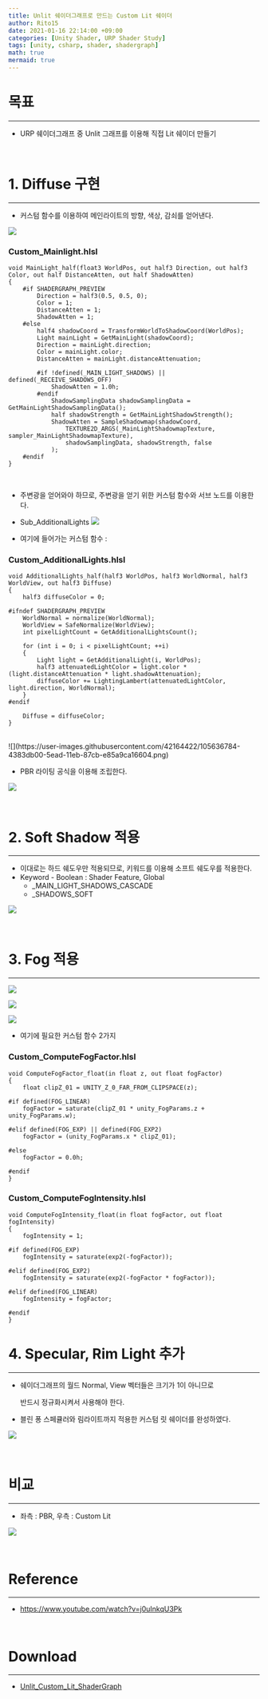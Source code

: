 ```yaml
---
title: Unlit 쉐이더그래프로 만드는 Custom Lit 쉐이더
author: Rito15
date: 2021-01-16 22:14:00 +09:00
categories: [Unity Shader, URP Shader Study]
tags: [unity, csharp, shader, shadergraph]
math: true
mermaid: true
---
```


# 목표
---
- URP 쉐이더그래프 중 Unlit 그래프를 이용해 직접 Lit 쉐이더 만들기

<br>

# 1. Diffuse 구현
---
- 커스텀 함수를 이용하여 메인라이트의 방향, 색상, 감쇠를 얻어낸다.

![](https://user-images.githubusercontent.com/42164422/105636772-2ea74780-5ead-11eb-9533-e4094fba622c.png)

### Custom_Mainlight.hlsl

```hlsl
void MainLight_half(float3 WorldPos, out half3 Direction, out half3 Color, out half DistanceAtten, out half ShadowAtten)
{
    #if SHADERGRAPH_PREVIEW
        Direction = half3(0.5, 0.5, 0);
        Color = 1;
        DistanceAtten = 1;
        ShadowAtten = 1;
    #else
        half4 shadowCoord = TransformWorldToShadowCoord(WorldPos);
        Light mainLight = GetMainLight(shadowCoord);
        Direction = mainLight.direction;
        Color = mainLight.color;
        DistanceAtten = mainLight.distanceAttenuation;

        #if !defined(_MAIN_LIGHT_SHADOWS) || defined(_RECEIVE_SHADOWS_OFF)
            ShadowAtten = 1.0h;
        #endif
            ShadowSamplingData shadowSamplingData = GetMainLightShadowSamplingData();
            half shadowStrength = GetMainLightShadowStrength();
            ShadowAtten = SampleShadowmap(shadowCoord,
                TEXTURE2D_ARGS(_MainLightShadowmapTexture, sampler_MainLightShadowmapTexture),
                shadowSamplingData, shadowStrength, false
            );
    #endif
}
```

<br>

- 주변광을 얻어와야 하므로, 주변광을 얻기 위한 커스텀 함수와 서브 노드를 이용한다.

- Sub_AdditionalLights
![](https://user-images.githubusercontent.com/42164422/105636788-467ecb80-5ead-11eb-839e-edfdcb41ba3d.png)

- 여기에 들어가는 커스텀 함수 :

### Custom_AdditionalLights.hlsl

```hlsl
void AdditionalLights_half(half3 WorldPos, half3 WorldNormal, half3 WorldView, out half3 Diffuse)
{
    half3 diffuseColor = 0;
    
#ifndef SHADERGRAPH_PREVIEW
    WorldNormal = normalize(WorldNormal);
    WorldView = SafeNormalize(WorldView);
    int pixelLightCount = GetAdditionalLightsCount();

    for (int i = 0; i < pixelLightCount; ++i)
    {
        Light light = GetAdditionalLight(i, WorldPos);
        half3 attenuatedLightColor = light.color * (light.distanceAttenuation * light.shadowAttenuation);
        diffuseColor += LightingLambert(attenuatedLightColor, light.direction, WorldNormal);
    }
#endif

    Diffuse = diffuseColor;
}
```

<br>
![](https://user-images.githubusercontent.com/42164422/105636784-4383db00-5ead-11eb-87cb-e85a9ca16604.png)

- PBR 라이팅 공식을 이용해 조립한다.

![](https://user-images.githubusercontent.com/42164422/105636782-3ff05400-5ead-11eb-9ba9-52cd27ff747b.png)

<br>

# 2. Soft Shadow 적용
---
- 이대로는 하드 쉐도우만 적용되므로, 키워드를 이용해 소프트 쉐도우를 적용한다.
- Keyword - Boolean : Shader Feature, Global
  - _MAIN_LIGHT_SHADOWS_CASCADE
  - _SHADOWS_SOFT

![](https://user-images.githubusercontent.com/42164422/105636797-4979bc00-5ead-11eb-87fe-5988de4e3364.png)

<br>

# 3. Fog 적용
---

![](https://user-images.githubusercontent.com/42164422/105636800-4bdc1600-5ead-11eb-87b9-6b11d8b767e6.png)

![](https://user-images.githubusercontent.com/42164422/105636824-6adaa800-5ead-11eb-99f0-d7113ec00d11.png)

![](https://user-images.githubusercontent.com/42164422/105637321-459b6900-5eb0-11eb-8f37-c9ed352cae5d.png)

- 여기에 필요한 커스텀 함수 2가지

### Custom_ComputeFogFactor.hlsl

```hlsl
void ComputeFogFactor_float(in float z, out float fogFactor)
{
    float clipZ_01 = UNITY_Z_0_FAR_FROM_CLIPSPACE(z);

#if defined(FOG_LINEAR)
    fogFactor = saturate(clipZ_01 * unity_FogParams.z + unity_FogParams.w);

#elif defined(FOG_EXP) || defined(FOG_EXP2)
    fogFactor = (unity_FogParams.x * clipZ_01);

#else
    fogFactor = 0.0h;

#endif
}
```

### Custom_ComputeFogIntensity.hlsl

```hlsl
void ComputeFogIntensity_float(in float fogFactor, out float fogIntensity)
{
    fogIntensity = 1;

#if defined(FOG_EXP)
    fogIntensity = saturate(exp2(-fogFactor));

#elif defined(FOG_EXP2)
    fogIntensity = saturate(exp2(-fogFactor * fogFactor));

#elif defined(FOG_LINEAR)
    fogIntensity = fogFactor;

#endif
}
```

# 4. Specular, Rim Light 추가
---
- 쉐이더그래프의 월드 Normal, View 벡터들은 크기가 1이 아니므로

  반드시 정규화시켜서 사용해야 한다.

- 블린 퐁 스페큘러와 림라이트까지 적용한 커스텀 릿 쉐이더를 완성하였다.

![](https://user-images.githubusercontent.com/42164422/105636833-729a4c80-5ead-11eb-8196-87b5c6ce6ca7.png)

<br>

# 비교
---
- 좌측 : PBR, 우측 : Custom Lit

![](https://user-images.githubusercontent.com/42164422/105748082-f96e2880-5f84-11eb-9ecb-5cb14d688a73.png)

<br>

# Reference
---
- <https://www.youtube.com/watch?v=j0uInkqU3Pk>

<br>

# Download
---
- [Unlit_Custom_Lit_ShaderGraph](https://github.com/rito15/Images/files/5862666/2021_0117_Unlit_Custom_Lit.zip)